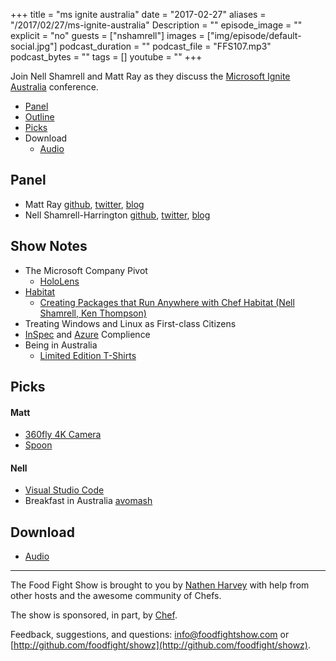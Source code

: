 +++
title = "ms ignite australia"
date = "2017-02-27"
aliases = "/2017/02/27/ms-ignite-australia"
Description = ""
episode_image = ""
explicit = "no"
guests = ["nshamrell"]
images = ["img/episode/default-social.jpg"]
podcast_duration = ""
podcast_file = "FFS107.mp3"
podcast_bytes = ""
tags = []
youtube = ""
+++

Join Nell Shamrell and Matt Ray as they discuss the [Microsoft Ignite Australia](https://msftignite.com.au/) conference.


* [Panel](http://foodfightshow.org/2017/02/ms-ignite-australia.html#panel)
* [Outline](http://foodfightshow.org/2017/02/ms-ignite-australia.html#outline)
* [Picks](http://foodfightshow.org/2017/02/ms-ignite-australia.html#picks)
* Download
  * [Audio](http://traffic.libsyn.com/foodfight/FFS107.mp3)

Panel<a name="panel"></a>
-----
* Matt Ray [github](http://github.com/mattray), [twitter](http://twitter.com/mattray), [blog](http://www.leastresistance.net/)
* Nell Shamrell-Harrington [github](https://github.com/nellshamrell), [twitter](https://twitter.com/nellshamrell), [blog](http://nellshamrell.com/)



Show Notes<a name="outline"></a>
-------
* The Microsoft Company Pivot
  * [HoloLens](https://www.microsoft.com/microsoft-hololens/)
* [Habitat](https://www.habitat.sh/)
  * [Creating Packages that Run Anywhere with Chef Habitat (Nell Shamrell, Ken Thompson)](https://www.youtube.com/watch?v=_04aLq1VuYg)
* Treating Windows and Linux as First-class Citizens
* [InSpec](http://inspec.io/) and [Azure](https://azure.microsoft.com/) Complience
* Being in Australia
  * [Limited Edition T-Shirts](https://twitter.com/michtodd/status/831648987606372352)

Picks<a name="picks"></a>
-----

#### Matt

* [360fly 4K Camera](https://www.360fly.com/360fly-4k)
* [Spoon](http://www.spoontheband.com/)

#### Nell

* [Visual Studio Code](https://code.visualstudio.com/)
* Breakfast in Australia [avomash](https://s-media-cache-ak0.pinimg.com/736x/25/24/92/25249241dcacf0b941751baa30ad3dea.jpg)

Download
--------

* [Audio](http://traffic.libsyn.com/foodfight/FFS106.mp3)

<hr />

The Food Fight Show is brought to you by [Nathen Harvey](https://twitter.com/nathenharvey) with help from other hosts and the awesome community of Chefs.

The show is sponsored, in part, by [Chef](http://www.chef.io).

Feedback, suggestions, and questions:  [info@foodfightshow.com](mailto:info@foodfightshow.com) or  [http://github.com/foodfight/showz](http://github.com/foodfight/showz).
